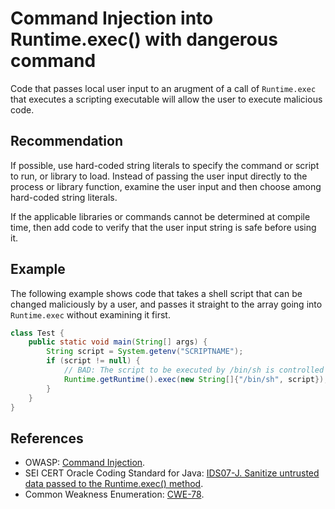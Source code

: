 # Command Injection into Runtime.exec() with dangerous command
Code that passes local user input to an arugment of a call of `Runtime.exec` that executes a scripting executable will allow the user to execute malicious code.


## Recommendation
If possible, use hard-coded string literals to specify the command or script to run, or library to load. Instead of passing the user input directly to the process or library function, examine the user input and then choose among hard-coded string literals.

If the applicable libraries or commands cannot be determined at compile time, then add code to verify that the user input string is safe before using it.


## Example
The following example shows code that takes a shell script that can be changed maliciously by a user, and passes it straight to the array going into `Runtime.exec` without examining it first.


```java
class Test {
    public static void main(String[] args) {
        String script = System.getenv("SCRIPTNAME");
        if (script != null) {
            // BAD: The script to be executed by /bin/sh is controlled by the user.
            Runtime.getRuntime().exec(new String[]{"/bin/sh", script});
        }
    }
}
```

## References
* OWASP: [Command Injection](https://www.owasp.org/index.php/Command_Injection).
* SEI CERT Oracle Coding Standard for Java: [IDS07-J. Sanitize untrusted data passed to the Runtime.exec() method](https://wiki.sei.cmu.edu/confluence/display/java/IDS07-J.+Sanitize+untrusted+data+passed+to+the+Runtime.exec()+method).
* Common Weakness Enumeration: [CWE-78](https://cwe.mitre.org/data/definitions/78.html).
